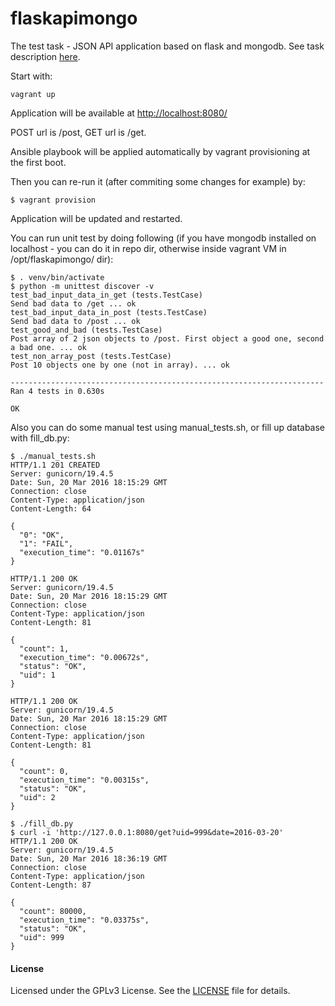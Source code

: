 # flaskapimongo

The test task - JSON API application based on flask and mongodb. See task description  [here](DESCRIPTION.md).

Start with:
```
vagrant up
```

Application will be available at [http://localhost:8080/](http://localhost:8080/)

POST url is /post, GET url is /get.

Ansible playbook will be applied automatically by vagrant provisioning at the first boot.

Then you can re-run it (after commiting some changes for example) by:

```
$ vagrant provision
```

Application will be updated and restarted.


You can run unit test by doing following (if you have mongodb installed on localhost - you can do it in repo dir, otherwise inside vagrant VM in /opt/flaskapimongo/ dir):

```
$ . venv/bin/activate
$ python -m unittest discover -v
test_bad_input_data_in_get (tests.TestCase)
Send bad data to /get ... ok
test_bad_input_data_in_post (tests.TestCase)
Send bad data to /post ... ok
test_good_and_bad (tests.TestCase)
Post array of 2 json objects to /post. First object a good one, second a bad one. ... ok
test_non_array_post (tests.TestCase)
Post 10 objects one by one (not in array). ... ok

----------------------------------------------------------------------
Ran 4 tests in 0.630s

OK
```

Also you can do some manual test using manual_tests.sh, or fill up database with fill_db.py:
```
$ ./manual_tests.sh 
HTTP/1.1 201 CREATED
Server: gunicorn/19.4.5
Date: Sun, 20 Mar 2016 18:15:29 GMT
Connection: close
Content-Type: application/json
Content-Length: 64

{
  "0": "OK", 
  "1": "FAIL", 
  "execution_time": "0.01167s"
}

HTTP/1.1 200 OK
Server: gunicorn/19.4.5
Date: Sun, 20 Mar 2016 18:15:29 GMT
Connection: close
Content-Type: application/json
Content-Length: 81

{
  "count": 1, 
  "execution_time": "0.00672s", 
  "status": "OK", 
  "uid": 1
}

HTTP/1.1 200 OK
Server: gunicorn/19.4.5
Date: Sun, 20 Mar 2016 18:15:29 GMT
Connection: close
Content-Type: application/json
Content-Length: 81

{
  "count": 0, 
  "execution_time": "0.00315s", 
  "status": "OK", 
  "uid": 2
}
```

```
$ ./fill_db.py
$ curl -i 'http://127.0.0.1:8080/get?uid=999&date=2016-03-20'
HTTP/1.1 200 OK
Server: gunicorn/19.4.5
Date: Sun, 20 Mar 2016 18:36:19 GMT
Connection: close
Content-Type: application/json
Content-Length: 87

{
  "count": 80000, 
  "execution_time": "0.03375s", 
  "status": "OK", 
  "uid": 999
}
```

#### License

Licensed under the GPLv3 License. See the [LICENSE](LICENSE) file for details.
